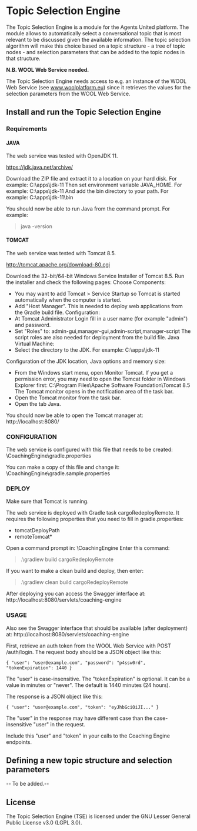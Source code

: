 # Topic Selection Engine
The Topic Selection Engine is a module for the Agents United platform. The module allows to automatically select a conversational topic that is most relevant to be discussed given the available information. The topic selection algorithm will make this choice based on a topic structure - a tree of topic nodes - and selection parameters that can be added to the topic nodes in that structure. 

**N.B. WOOL Web Service needed.**

The Topic Selection Engine needs access to e.g. an instance of the WOOL Web Service (see www.woolplatform.eu) since it retrieves the values for the selection parameters from the WOOL Web Service. 

## Install and run the Topic Selection Engine

### Requirements

#### JAVA

The web service was tested with OpenJDK 11.

https://jdk.java.net/archive/

Download the ZIP file and extract it to a location on your hard disk. For
example:
  C:\apps\jdk-11
Then set environment variable JAVA_HOME. For example:
  C:\apps\jdk-11
And add the bin directory to your path. For example:
  C:\apps\jdk-11\bin

You should now be able to run Java from the command prompt. For example:
> java -version

#### TOMCAT

The web service was tested with Tomcat 8.5.

http://tomcat.apache.org/download-80.cgi

Download the 32-bit/64-bit Windows Service Installer of Tomcat 8.5.
Run the installer and check the following pages:
Choose Components:
- You may want to add Tomcat > Service Startup so Tomcat is started
  automatically when the computer is started.
- Add "Host Manager". This is needed to deploy web applications from the Gradle
  build file.
Configuration:
- At Tomcat Administrator Login fill in a user name (for example "admin") and
  password.
- Set "Roles" to: admin-gui,manager-gui,admin-script,manager-script
  The script roles are also needed for deployment from the build file.
Java Virtual Machine:
- Select the directory to the JDK. For example:
  C:\apps\jdk-11

Configuration of the JDK location, Java options and memory size:
- From the Windows start menu, open Monitor Tomcat. If you get a permission
  error, you may need to open the Tomcat folder in Windows Explorer first:
  C:\Program Files\Apache Software Foundation\Tomcat 8.5
  The Tomcat monitor opens in the notification area of the task bar.
- Open the Tomcat monitor from the task bar.
- Open the tab Java.

You should now be able to open the Tomcat manager at:
http://localhost:8080/


### CONFIGURATION

The web service is configured with this file that needs to be created:
<GITDIR>\CoachingEngine\gradle.properties

You can make a copy of this file and change it:
<GITDIR>\CoachingEngine\gradle.sample.properties

### DEPLOY

Make sure that Tomcat is running.

The web service is deployed with Gradle task cargoRedeployRemote. It requires
the following properties that you need to fill in gradle.properties:
- tomcatDeployPath
- remoteTomcat*

Open a command prompt in:
  <GITDIR>\CoachingEngine
Enter this command:
> .\gradlew build cargoRedeployRemote

If you want to make a clean build and deploy, then enter:
> .\gradlew clean build cargoRedeployRemote

After deploying you can access the Swagger interface at:
http://localhost:8080/servlets/coaching-engine

### USAGE

Also see the Swagger interface that should be available (after deployment) at:
http://localhost:8080/servlets/coaching-engine

First, retrieve an auth token from the WOOL Web Service with POST /auth/login. The request body should be a JSON
object like this:

`{
  "user": "user@example.com",
  "password": "p4ssw0rd",
  "tokenExpiration": 1440
}`

The "user" is case-insensitive.
The "tokenExpiration" is optional. It can be a value in minutes or "never".
The default is 1440 minutes (24 hours).

The response is a JSON object like this:

`{
  "user": "user@example.com",
  "token": "eyJhbGciOiJI..."
}`

The "user" in the response may have different case than the case-insensitive
"user" in the request.

Include this "user" and "token" in your calls to the Coaching Engine endpoints. 

## Defining a new topic structure and selection parameters

-- To be added.--

## License

The Topic Selection Engine (TSE) is licensed under the GNU Lesser General Public License v3.0 (LGPL 3.0).
